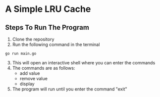 # A Simple LRU Cache

## Steps To Run The Program

1. Clone the repository
2. Run the following command in the terminal
```
go run main.go
```
3. This will open an interactive shell where you can enter the commands
4. The commands are as follows:
    - add value
    - remove value
    - display
5. The program will run until you enter the command "exit"
